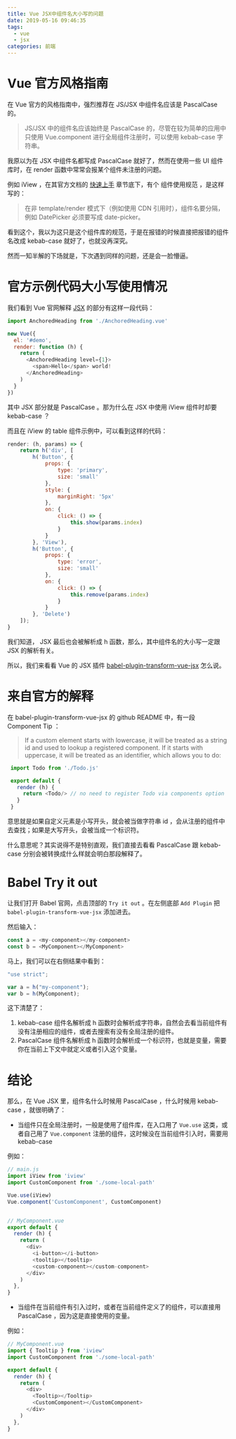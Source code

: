 ```yaml
---
title: Vue JSX中组件名大小写的问题
date: 2019-05-16 09:46:35
tags:
  - vue
  - jsx
categories: 前端
---
```


# Vue 官方风格指南

在 Vue 官方的风格指南中，强烈推荐在 JS/JSX 中组件名应该是 PascalCase 的。

> JS/JSX 中的组件名应该始终是 PascalCase 的，尽管在较为简单的应用中只使用 Vue.component 进行全局组件注册时，可以使用 kebab-case 字符串。

我原以为在 JSX 中组件名都写成 PascalCase 就好了，然而在使用一些 UI 组件库时，在 render 函数中常常会报某个组件未注册的问题。

例如 iView ，在其官方文档的 [快速上手](https://www.iviewui.com/docs/guide/start) 章节底下，有个 组件使用规范 ，是这样写的：

> 在非 template/render 模式下（例如使用 CDN 引用时），组件名要分隔，例如 DatePicker 必须要写成 date-picker。

看到这个，我以为这只是这个组件库的规范，于是在报错的时候直接把报错的组件名改成 kebab-case 就好了，也就没再深究。

然而一知半解的下场就是，下次遇到同样的问题，还是会一脸懵逼。

# 官方示例代码大小写使用情况

我们看到 Vue 官网解释 [JSX](https://cn.vuejs.org/v2/guide/render-function.html#JSX) 的部分有这样一段代码：

```javascript
import AnchoredHeading from './AnchoredHeading.vue'

new Vue({
  el: '#demo',
  render: function (h) {
    return (
      <AnchoredHeading level={1}>
        <span>Hello</span> world!
      </AnchoredHeading>
    )
  }
})
```

其中 JSX 部分就是 PascalCase 。那为什么在 JSX 中使用 iView 组件时却要 kebab-case ？

而且在 iView 的 table 组件示例中，可以看到这样的代码：

```javascript
render: (h, params) => {
    return h('div', [
        h('Button', {
            props: {
                type: 'primary',
                size: 'small'
            },
            style: {
                marginRight: '5px'
            },
            on: {
                click: () => {
                    this.show(params.index)
                }
            }
        }, 'View'),
        h('Button', {
            props: {
                type: 'error',
                size: 'small'
            },
            on: {
                click: () => {
                    this.remove(params.index)
                }
            }
        }, 'Delete')
    ]);
}
```

我们知道， JSX 最后也会被解析成 h 函数，那么，其中组件名的大小写一定跟 JSX 的解析有关。

所以，我们来看看 Vue 的 JSX 插件 [babel-plugin-transform-vue-jsx](https://github.com/vuejs/babel-plugin-transform-vue-jsx) 怎么说。

# 来自官方的解释

在 babel-plugin-transform-vue-jsx 的 github README 中，有一段 Component Tip ：

> If a custom element starts with lowercase, it will be treated as a string id and used to lookup a registered component. If it starts with uppercase, it will be treated as an identifier, which allows you to do:

 ```javascript
  import Todo from './Todo.js'

  export default {
    render (h) {
      return <Todo/> // no need to register Todo via components option
    }
  }
  ```

意思就是如果自定义元素是小写开头，就会被当做字符串 id ，会从注册的组件中去查找；如果是大写开头，会被当成一个标识符。

什么意思呢？其实说得不是特别直观，我们直接去看看 PascalCase 跟 kebab-case 分别会被转换成什么样就会明白那段解释了。

# Babel Try it out

让我们打开 Babel 官网，点击顶部的 `Try it out` 。在左侧底部 `Add Plugin` 把 `babel-plugin-transform-vue-jsx` 添加进去。

然后输入：

```javascript
const a = <my-component></my-component>
const b = <MyComponent></MyComponent>
```

马上，我们可以在右侧结果中看到：

```javascript
"use strict";

var a = h("my-component");
var b = h(MyComponent);
```

这下清楚了：

1. kebab-case 组件名解析成 h 函数时会解析成字符串，自然会去看当前组件有没有注册相应的组件，或者去搜索有没有全局注册的组件。
2. PascalCase 组件名解析成 h 函数时会解析成一个标识符，也就是变量，需要你在当前上下文中就定义或者引入这个变量。

# 结论

那么，在 Vue JSX 里，组件名什么时候用 PascalCase ，什么时候用 kebab-case ，就很明确了：

- 当组件只在全局注册时，一般是使用了组件库，在入口用了 `Vue.use` 这类，或者自己用了 `Vue.component` 注册的组件，这时候没在当前组件引入时，需要用 kebab-case

例如：

```javascript
// main.js
import iView from 'iview'
import CustomComponent from './some-local-path'

Vue.use(iView)
Vue.component('CustomComponent', CustomComponent)


// MyComponent.vue
export default {
  render (h) {
    return (
      <div>
        <i-button></i-button>
        <tooltip></tooltip>
        <custom-component></custom-component>
      </div>
    )
  },
}

```

- 当组件在当前组件有引入过时，或者在当前组件定义了的组件，可以直接用 PascalCase ，因为这是直接使用的变量。

例如：

```javascript
// MyComponent.vue
import { Tooltip } from 'iview'
import CustomComponent from './some-local-path'

export default {
  render (h) {
    return (
      <div>
        <Tooltip></Tooltip>
        <CustomComponent></CustomComponent>
      </div>
    )
  },
}
```
